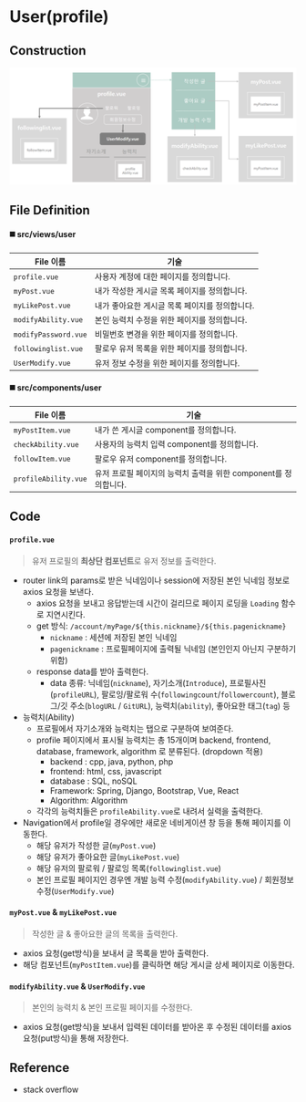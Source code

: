 # User(profile)

## Construction

![user_profile](../images/user_profile.png)



## File Definition

#### :black_medium_square: src/views/user

| File 이름            | 기술                                           |
| -------------------- | ---------------------------------------------- |
| `profile.vue`        | 사용자 계정에 대한 페이지를 정의합니다.        |
| `myPost.vue`         | 내가 작성한 게시글 목록 페이지를 정의합니다.   |
| `myLikePost.vue`     | 내가 좋아요한 게시글 목록 페이지를 정의합니다. |
| `modifyAbility.vue`  | 본인 능력치 수정을 위한 페이지를 정의합니다.   |
| `modifyPassword.vue` | 비밀번호 변경을 위한 페이지를 정의합니다.      |
| `followinglist.vue`  | 팔로우 유저 목록을 위한 페이지를 정의합니다.   |
| `UserModify.vue`     | 유저 정보 수정을 위한 페이지를 정의합니다.     |

#### :black_medium_square: src/components/user

| File 이름            | 기술                                                         |
| -------------------- | ------------------------------------------------------------ |
| `myPostItem.vue`     | 내가 쓴 게시글 component를 정의합니다.                       |
| `checkAbility.vue`   | 사용자의 능력치 입력 component를 정의합니다.                 |
| `followItem.vue`     | 팔로우 유저 component를 정의합니다.                          |
| `profileAbility.vue` | 유저 프로필 페이지의 능력치 출력을 위한 component를 정의합니다. |



## Code

#### `profile.vue`

> 유저 프로필의 **최상단 컴포넌트**로 유저 정보를 출력한다.

- router link의 params로 받은 닉네임이나 session에 저장된 본인 닉네임 정보로 axios 요청을 보낸다. 
  - axios 요청을 보내고 응답받는데 시간이 걸리므로 페이지 로딩을 `Loading` 함수로 지연시킨다.
  - get 방식: `/account/myPage/${this.nickname}/${this.pagenickname}`
    - `nickname` : 세션에 저장된 본인 닉네임
    - `pagenickname` : 프로필페이지에 출력될 닉네임 (본인인지 아닌지 구분하기 위함)
  - response data를 받아 출력한다. 
    - data 종류: 닉네임(`nickname`), 자기소개(`Introduce`), 프로필사진(`profileURL`), 팔로잉/팔로워 수(`followingcount`/`followercount`), 블로그/깃 주소(`blogURL` / `GitURL`), 능력치(`ability`), 좋아요한 태그(`tag`) 등
- 능력치(Ability)
  - 프로필에서 자기소개와 능력치는 탭으로 구분하여 보여준다.
  - profile 페이지에서 표시될 능력치는 총 15개이며 backend, frontend, database, framework, algorithm 로 분류된다. (dropdown 적용)
    - backend : cpp, java, python, php
    - frontend: html, css, javascript
    - database : SQL, noSQL
    - Framework: Spring, Django, Bootstrap, Vue, React
    - Algorithm: Algorithm
  - 각각의 능력치들은 `profileAbility.vue`로 내려서 실력을 출력한다.
- Navigation에서 profile일 경우에만 새로운 네비게이션 창 등을 통해 페이지를 이동한다.
  - 해당 유저가 작성한 글(`myPost.vue`)
  - 해당 유저가 좋아요한 글(`myLikePost.vue`)
  - 해당 유저의 팔로워 / 팔로잉 목록(`followinglist.vue`)
  - 본인 프로필 페이지인 경우엔 개발 능력 수정(`modifyAbility.vue`) / 회원정보 수정(`UserModify.vue`)



#### `myPost.vue` & `myLikePost.vue`

> 작성한 글 & 좋아요한 글의 목록을 출력한다.

- axios 요청(get방식)을 보내서 글 목록을 받아 출력한다.
- 해당 컴포넌트(`myPostItem.vue`)를 클릭하면 해당 게시글 상세 페이지로 이동한다.



#### `modifyAbility.vue` & `UserModify.vue`

> 본인의 능력치 & 본인 프로필 페이지를 수정한다.

- axios 요청(get방식)을 보내서 입력된 데이터를 받아온 후 수정된 데이터를 axios 요청(put방식)을 통해 저장한다.



## Reference

- stack overflow